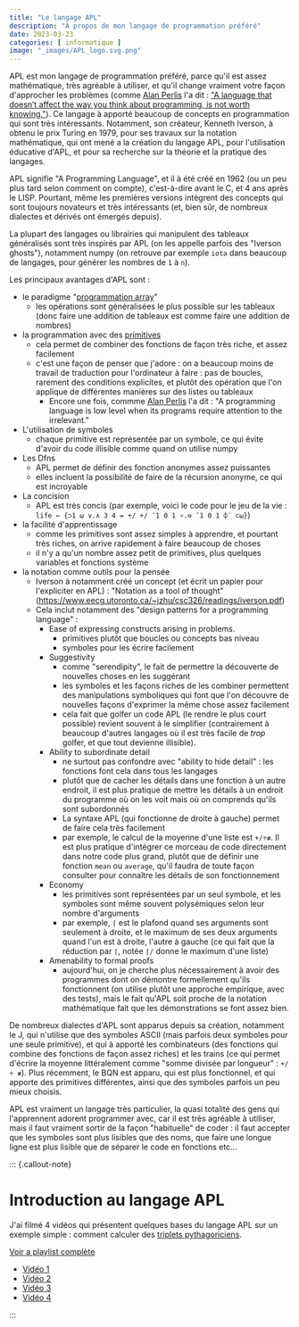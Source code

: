 ```yaml
---
title: "Le langage APL"
description: "A propos de mon langage de programmation préféré"
date: 2023-03-23
categories: [ informatique ]
image: "_images/APL_logo.svg.png"
---
```



APL est mon langage de programmation préféré, parce qu'il est assez mathématique, très agréable à utiliser, et qu'il change vraiment votre façon d'approcher les problèmes (comme [Alan Perlis](https://en.wikipedia.org/wiki/Alan_Perlis) l'a dit : ["A language that doesn’t affect the way you think about programming, is not worth knowing."](https://cpsc.yale.edu/epigrams-programming)).
Ce langage à apporté beaucoup de concepts en programmation qui sont très intéressants.
Notamment, son créateur, Kenneth Iverson, à obtenu le prix Turing en 1979, pour ses travaux sur la notation mathématique, qui ont mené a la création du langage APL, pour l'utilisation éducative d'APL, et pour sa recherche sur la théorie et la pratique des langages.

APL signifie "A Programming Language", et il à été créé en 1962 (ou un peu plus tard selon comment on compte), c'est-à-dire avant le C, et 4 ans après le LISP. Pourtant, même les premières versions intègrent des concepts qui sont toujours novateurs et très intéressants (et, bien sûr, de nombreux dialectes et dérivés ont émergés depuis).

La plupart des langages ou librairies qui manipulent des tableaux généralisés sont très inspirés par APL (on les appelle parfois des "Iverson ghosts"), notamment numpy (on retrouve par exemple `iota` dans beaucoup de langages, pour générer les nombres de `1` à `n`).

Les principaux avantages d'APL sont :

 - le paradigme "[programmation array](https://en.wikipedia.org/wiki/Array_programming)"
    - les opérations sont généralisées le plus possible sur les tableaux (donc faire une addition de tableaux est comme faire une addition de nombres)
 - la programmation avec des [primitives](https://mlochbaum.github.io/BQN/commentary/primitive.html)
    - cela permet de combiner des fonctions de façon très riche, et assez facilement
    - c'est une façon de penser que j'adore : on a beaucoup moins de travail de traduction pour l'ordinateur à faire : pas de boucles, rarement des conditions explicites, et plutôt des opération que l'on applique de différentes manières sur des listes ou tableaux
        - Encore une fois, commme [Alan Perlis](https://en.wikipedia.org/wiki/Alan_Perlis) l'a dit : "A programming language is low level when its programs require attention to the irrelevant."
 - L'utilisation de symboles
    - chaque primitive est représentée par un symbole, ce qui évite d'avoir du code illisible comme quand on utilise numpy
 - Les Dfns
    - APL permet de définir des fonction anonymes assez puissantes
    - elles incluent la possibilité de faire de la récursion anonyme, ce qui est incroyable
 - La concision
    - APL est très concis (par exemple, voici le code pour le jeu de la vie : `life ← {⊃1 ⍵ ∨.∧ 3 4 = +/ +/ ¯1 0 1 ∘.⊖ ¯1 0 1 ⌽¨ ⊂⍵}`)
 - la facilité d'apprentissage
    - comme les primitives sont assez simples à apprendre, et pourtant très riches, on arrive rapidement à faire beaucoup de choses
    - il n'y a qu'un nombre assez petit de primitives, plus quelques variables et fonctions système
 - la notation comme outils pour la pensée
    - Iverson à notamment créé un concept (et écrit un papier pour l'expliciter en APL) : "Notation as a tool of thought" (https://www.eecg.utoronto.ca/~jzhu/csc326/readings/iverson.pdf)
    - Cela inclut notamment des "design patterns for a programming language" :
        - Ease of expressing constructs arising in problems.
            - primitives plutôt que boucles ou concepts bas niveau
            - symboles pour les écrire facilement
        - Suggestivity
            - comme "serendipity", le fait de permettre la découverte de nouvelles choses en les suggérant
            - les symboles et les façons riches de les combiner permettent des manipulations symboliques qui font que l'on découvre de nouvelles façons d'exprimer la même chose assez facilement
            - cela fait que golfer un code APL (le rendre le plus court possible) revient souvent à le simplifier (contrairement à beaucoup d'autres langages où il est très facile de _trop_ golfer, et que tout devienne illisible).
        - Ability to subordinate detail
            - ne surtout pas confondre avec "ability to hide detail" : les fonctions font cela dans tous les langages
            - plutôt que de cacher les détails dans une fonction à un autre endroit, il est plus pratique de mettre les détails à un endroit du programme où on les voit mais où on comprends qu'ils sont subordonnés
            - La syntaxe APL (qui fonctionne de droite à gauche) permet de faire cela très facilement
            - par exemple, le calcul de la moyenne d'une liste est `+/÷≢`. Il est plus pratique d'intégrer ce morceau de code directement dans notre code plus grand, plutôt que de définir une fonction `mean` ou `average`, qu'il faudra de toute façon consulter pour connaître les détails de son fonctionnement
        - Economy
            - les primitives sont représentées par un seul symbole, et les symboles sont même souvent polysémiques selon leur nombre d'arguments
            - par exemple, `⌈` est le plafond quand ses arguments sont seulement à droite, et le maximum de ses deux arguments quand l'un est à droite, l'autre à gauche (ce qui fait que la réduction par `⌈`, notée `⌈/` donne le maximum d'une liste)
        - Amenability to formal proofs
            - aujourd'hui, on je cherche plus nécessairement à avoir des programmes dont on démontre formellement qu'ils fonctionnent (on utilise plutôt une approche empirique, avec des tests), mais le fait qu'APL soit proche de la notation mathématique fait que les démonstrations se font assez bien.


De nombreux dialectes d'APL sont apparus depuis sa création, notamment le J, qui n'utilise que des symboles ASCII (mais parfois deux symboles pour une seule primitive), et qui à apporté les combinateurs (des fonctions qui combine des fonctions de façon assez riches) et les trains (ce qui permet d'écrire la moyenne littéralement comme "somme divisée par longueur" : `+/ ÷ ≢`). Plus récemment, le BQN est apparu, qui est plus fonctionnel, et qui apporte des primitives différentes, ainsi que des symboles parfois un peu mieux choisis.

APL est vraiment un langage très particulier, la quasi totalité des gens qui l'apprennent adorent programmer avec, car il est très agréable à utiliser, mais il faut vraiment sortir de la façon "habituelle" de coder : il faut accepter que les symboles sont plus lisibles que des noms, que faire une longue ligne est plus lisible que de séparer le code en fonctions etc...


::: {.callout-note}
# Introduction au langage APL

J'ai filmé 4 vidéos qui présentent quelques bases du langage APL sur un exemple simple : comment calculer des [triplets pythagoriciens](https://fr.wikipedia.org/wiki/Triplet_pythagoricien).

[Voir a playlist complète](https://www.youtube.com/playlist?list=PL5ZGZlm-yp_xQfzsBtD66HIMW1M97wCsE)

 - [Vidéo 1](https://www.youtube.com/watch?v=6J0Au6AKGWw&list=PL5ZGZlm-yp_xQfzsBtD66HIMW1M97wCsE&index=2)
 - [Vidéo 2](https://www.youtube.com/watch?v=tax604gMJvA&list=PL5ZGZlm-yp_xQfzsBtD66HIMW1M97wCsE&index=3)
 - [Vidéo 3](https://www.youtube.com/watch?v=iS26PGxl_oI&list=PL5ZGZlm-yp_xQfzsBtD66HIMW1M97wCsE&index=4)
 - [Vidéo 4](https://www.youtube.com/watch?v=yTMfEhadmyg&list=PL5ZGZlm-yp_xQfzsBtD66HIMW1M97wCsE&index=5)


:::
